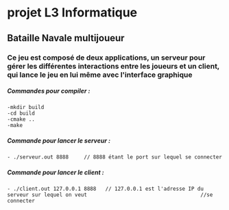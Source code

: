 # projet L3 Informatique 
## Bataille Navale multijoueur

### Ce jeu est composé de deux applications, un serveur pour gérer les différentes interactions entre les joueurs et un client, qui lance le jeu en lui même avec l'interface graphique


##### Commandes pour compiler : 
	-mkdir build
	-cd build
	-cmake ..
	-make

##### Commande pour lancer le serveur :
	- ./serveur.out 8888     // 8888 étant le port sur lequel se connecter

##### Commande pour lancer le client :
	- ./client.out 127.0.0.1 8888   // 127.0.0.1 est l'adresse IP du serveur sur lequel on veut 									//se connecter
